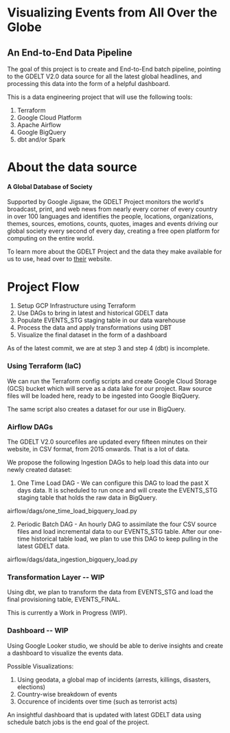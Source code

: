 # Visualizing Events from All Over the Globe
## An End-to-End Data Pipeline

The goal of this project is to create and End-to-End batch pipeline, pointing to the GDELT V2.0 data source for all the latest global headlines, and processing this data into the form of a helpful dashboard. 

This is a data engineering project that will use the following tools:
1. Terraform
2. Google Cloud Platform
2. Apache Airflow
4. Google BigQuery
5. dbt and/or Spark

# About the data source

#### A Global Database of Society
Supported by Google Jigsaw, the GDELT Project monitors the world's broadcast, print, and web news from nearly every corner of every country in over 100 languages and identifies the people, locations, organizations, themes, sources, emotions, counts, quotes, images and events driving our global society every second of every day, creating a free open platform for computing on the entire world.

To learn more about the GDELT Project and the data they make available for us to use, head over to [their](https://blog.gdeltproject.org/gdelt-2-0-our-global-world-in-realtime/) website.


# Project Flow

1. Setup GCP Infrastructure using Terraform
2. Use DAGs to bring in latest and historical GDELT data
3. Populate EVENTS_STG staging table in our data warehouse 
4. Process the data and apply transformations using DBT
5. Visualize the final dataset in the form of a dashboard

As of the latest commit, we are at step 3 and step 4 (dbt) is incomplete.

### Using Terraform (IaC)
We can run the Terraform config scripts and create Google Cloud Storage (GCS) bucket which will serve as a data lake for our project. Raw source files will be loaded here, ready to be ingested into Google BiqQuery. 

The same script also creates a dataset for our use in BigQuery.

### Airflow DAGs 

The GDELT V2.0 sourcefiles are updated every fifteen minutes on their website, in CSV format, from 2015 onwards. That is a lot of data. 

We propose the following Ingestion DAGs to help load this data into our newly created dataset:
1. One Time Load DAG - We can configure this DAG to load the past X days data. It is scheduled to run once and will create the EVENTS_STG staging table that holds the raw data in BigQuery.

airflow/dags/one_time_load_bigquery_load.py

2. Periodic Batch DAG - An hourly DAG to assimilate the four CSV source files and load incremental data to our EVENTS_STG table. After our one-time historical table load, we plan to use this DAG to keep pulling in the latest GDELT data. 

airflow/dags/data_ingestion_bigquery_load.py


### Transformation Layer -- WIP

Using dbt, we plan to transform the data from EVENTS_STG and load the final provisioning table, EVENTS_FINAL. 

This is currently a Work in Progress (WIP).

### Dashboard -- WIP

Using Google Looker studio, we should be able to derive insights and create a dashboard to visualize the events data. 

Possible Visualizations:
1. Using geodata, a global map of incidents (arrests, killings, disasters, elections) 
2. Country-wise breakdown of events
3. Occurence of incidents over time (such as terrorist acts)

An insightful dashboard that is updated with latest GDELT data using schedule batch jobs is the end goal of the project. 